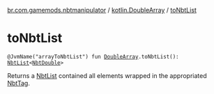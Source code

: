 [br.com.gamemods.nbtmanipulator](../index.md) / [kotlin.DoubleArray](index.md) / [toNbtList](./to-nbt-list.md)

# toNbtList

`@JvmName("arrayToNbtList") fun `[`DoubleArray`](https://kotlinlang.org/api/latest/jvm/stdlib/kotlin/-double-array/index.html)`.toNbtList(): `[`NbtList`](../-nbt-list/index.md)`<`[`NbtDouble`](../-nbt-double/index.md)`>`

Returns a [NbtList](../-nbt-list/index.md) contained all elements wrapped in the appropriated [NbtTag](../-nbt-tag/index.md).

